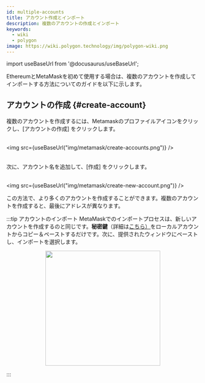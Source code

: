 ```yaml
---
id: multiple-accounts
title: アカウント作成とインポート
description: 複数のアカウントの作成とインポート
keywords:
  - wiki
  - polygon
image: https://wiki.polygon.technology/img/polygon-wiki.png
---
```

import useBaseUrl from '@docusaurus/useBaseUrl';

EthereumとMetaMaskを初めて使用する場合は、複数のアカウントを作成してインポートする方法についてのガイドを以下に示します。

## アカウントの作成 {#create-account}

複数のアカウントを作成するには、Metamaskのプロファイルアイコンをクリックし、[アカウントの作成] をクリックします。<br/><br/>

<img src={useBaseUrl("img/metamask/create-accounts.png")} /><br/><br/>

次に、アカウント名を追加して、[作成] をクリックします。<br/><br/>

<img src={useBaseUrl("img/metamask/create-new-account.png")} />

この方法で、より多くのアカウントを作成することができます。複数のアカウントを作成すると、最後にアドレスが異なります。

:::tip アカウントのインポート
MetaMaskでのインポートプロセスは、新しいアカウントを作成するのと同じです。**秘密鍵**（詳細は[<ins>こちら）</ins>](https://metamask.zendesk.com/hc/en-us/articles/360015289632-How-to-export-an-account-s-private-key#:~:text=On%20the%20account%20page%2C%20click,click%20%E2%80%9CConfirm%E2%80%9D%20to%20proceed.)をローカルアカウントからコピー＆ペーストするだけです。次に、提供されたウィンドウにペーストし、インポートを選択します。

<div align="center">
<img width="300" src={useBaseUrl("img/metamask/develop/import-account.png")} />
</div>

:::

